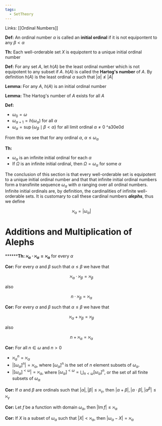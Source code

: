 ```yaml
---
tags:
  - SetTheory
---
```


Links: [[Ordinal Numbers]]

**Def:** An ordinal number $\alpha$ is called an **initial ordinal** if it is not equipontent to any $\beta < \alpha$

********Th:******** Each well-orderable set $X$ is equipotent to a unique initial ordinal number

**Def:** For any set $A$, let $h(A)$ be the least ordinal number which is not equipotent to any subset if $A$. $h(A)$ is called the **Hartog's number** of $A$. By definition $h(A)$ is the least ordinal $\alpha$ such that ${|\alpha|\not\le |A|}$

**************Lemma:************** For any $A$, $h(A)$ is an initial ordinal number

**************Lemma:************** The Hartog's number of $A$ exists for all $A$

**Def:**
- $\omega_0 = \omega$
- $\omega_{\alpha +1} = h(\omega_\alpha)$ for all $\alpha$
- $\omega_\alpha = \sup \{\omega_\beta\mid \beta < \alpha\}$ for all limit ordinal $\alpha \ne 0$ ^a30e0d

From this we see that for any ordinal $\alpha$, $\alpha \le \omega_\alpha$ 

********Th:********
- $\omega_\alpha$ is an infinite initial ordinal for each $\alpha$
- If $\Omega$ is an infinite initial ordinal, then $\Omega = \omega_\alpha$ for some $\alpha$

The conclusion of this section is that every well-orderable set is equipotent to a unique initial ordinal number and that that infinite initial ordinal numbers form a transfinite sequence $\omega_\alpha$ with $\alpha$ ranging over all ordinal numbers. Infinite initial ordinals are, by definition, the cardinalities of infinite well-orderable sets. It is customary to call these cardinal numbers _**alephs**_, thus we define

$$ \aleph_\alpha =|\omega_\alpha| $$

# Additions and Multiplication of Alephs

********Th: $\aleph_\alpha\cdot \aleph_\alpha = \aleph_\alpha$** for every $\alpha$

**Cor:** For every $\alpha$ and $\beta$ such that $\alpha \le \beta$ we have that

$$ \aleph_\alpha \cdot \aleph_\beta = \aleph_\beta $$

also

$$ n \cdot \aleph_\beta = \aleph_\alpha $$

**Cor:** For every $\alpha$ and $\beta$ such that $\alpha \le \beta$ we have that

$$ \aleph_\alpha+\aleph_\beta = \aleph_\beta $$

also

$$ n + \aleph_\alpha = \aleph_\alpha $$

**********Cor:********** For all $n \in \omega$ and $n >0$

- $\aleph_\alpha^n = \aleph_\alpha$
- $|[\omega_\alpha]^n| = \aleph_\alpha$, where $[\omega_\alpha]^n$ is the set of $n$ element subsets of $\omega_\alpha$.
- $|[ \omega_\alpha]^{< \omega} | = \aleph_\alpha$, where $[\omega_\alpha]^{<\omega} = \bigcup_{n < \omega} [\omega_\alpha]^n$, or the set of all finite subsets of $\omega_\alpha$

**************Cor:************** If $\alpha$ and $\beta$ are ordinals such that $|\alpha| , |\beta | \le \aleph_\gamma$, then $|\alpha+\beta|, |\alpha\cdot\beta|, |\alpha^\beta| \le \aleph_\gamma$

**Cor:** Let $f$ be a function with domain $\omega_\alpha$, then $|\operatorname{Im} f| \le \aleph_\alpha$

**Cor:** If $X$ is a subset of $\omega_\alpha$ such that $|X| < \aleph_ \alpha$, then $|\omega_\alpha -X | = \aleph_ \alpha$